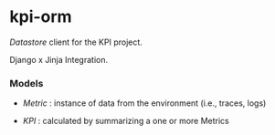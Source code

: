 # kpi-orm

*Datastore* client for the KPI project.

Django x Jinja Integration.

### Models

- *Metric* : instance of data from the environment (i.e., traces, logs)
- *KPI* : calculated by summarizing a one or more Metrics

   ```
